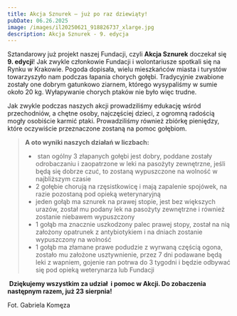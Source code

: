```yaml
---
title: Akcja Sznurek – już po raz dziewiąty!
pubDate: 06.26.2025
image: /images/il20250621_918826737_xlarge.jpg
description: Akcja Sznurek - 9. edycja
---
```

Sztandarowy już projekt naszej Fundacji, czyli **Akcja Sznurek** doczekał się **9. edycji**! Jak zwykle członkowie Fundacji i wolontariusze spotkali się na Rynku w Krakowie. Pogoda dopisała, wielu mieszkańców miasta i turystów towarzyszyło nam podczas łapania chorych gołębi. Tradycyjnie zwabione zostały one dobrym gatunkowo
ziarnem, którego wysypaliśmy w sumie około 20 kg. Wyłapywanie chorych ptaków nie było więc trudne. 

Jak zwykle podczas naszych akcji prowadziliśmy edukację wśród przechodniów, a chętne osoby, najczęściej dzieci, z ogromną radością mogły osobiście karmić ptaki. Prowadziliśmy również zbiórkę pieniędzy, które oczywiście przeznaczone zostaną na pomoc gołębiom.

> **A oto wyniki naszych działań w liczbach:**
>
> *  stan ogólny 3 złapanych gołębi jest dobry, poddane zostały odrobaczaniu i zaopatrzone w leki na pasożyty zewnętrzne, jeśli będą się dobrze czuć, to zostaną wypuszczone na wolność w najbliższym czasie
> * 2 gołębie chorują na rzęsistkowicę i mają zapalenie spojówek, na razie pozostaną pod opieką weterynaryjną
> * jeden gołąb ma sznurek na prawej stopie, jest bez większych urazów, został mu podany lek na pasożyty zewnętrzne i również zostanie niebawem wypuszczony
> * 1 gołąb ma znacznie uszkodzony palec prawej stopy, został na nią założony opatrunek z antybiotykiem i na dniach zostanie wypuszczony na wolność
> * 1 gołąb ma złamane prawe podudzie z wyrwaną częścią ogona, zostało mu założone usztywnienie, przez 7 dni podawane będą leki z wapniem, gojenie ran potrwa do 3 tygodni i będzie odbywać się pod opieką weterynarza lub Fundacji

 **Dziękujemy wszystkim za udział  i pomoc w Akcji. Do zobaczenia następnym razem, już 23 sierpnia!**

Fot. Gabriela Komęza
